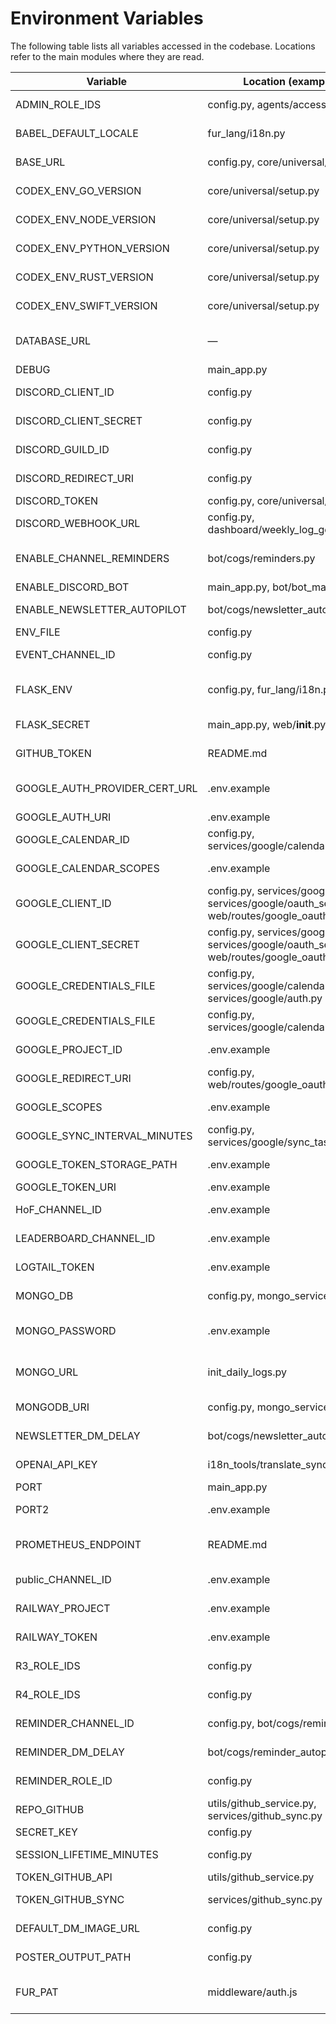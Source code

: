 # Environment Variables

The following table lists all variables accessed in the codebase. Locations refer to the main modules where they are read.

| Variable | Location (examples) | Purpose |
|----------|--------------------|---------|
| ADMIN_ROLE_IDS | config.py, agents/access_agent.py | Discord role IDs with admin privileges |
| BABEL_DEFAULT_LOCALE | fur_lang/i18n.py | Default locale for Flask-Babel |
| BASE_URL | config.py, core/universal/setup.py | Public application base URL |
| CODEX_ENV_GO_VERSION | core/universal/setup.py | Version hint for Go runtime |
| CODEX_ENV_NODE_VERSION | core/universal/setup.py | Version hint for Node runtime |
| CODEX_ENV_PYTHON_VERSION | core/universal/setup.py | Version hint for Python runtime |
| CODEX_ENV_RUST_VERSION | core/universal/setup.py | Version hint for Rust runtime |
| CODEX_ENV_SWIFT_VERSION | core/universal/setup.py | Version hint for Swift runtime |
| DATABASE_URL | — | Optional alternative database connection string |
| DEBUG | main_app.py | Enable debug mode |
| DISCORD_CLIENT_ID | config.py | Discord OAuth client ID |
| DISCORD_CLIENT_SECRET | config.py | Discord OAuth client secret |
| DISCORD_GUILD_ID | config.py | Discord guild/server ID |
| DISCORD_REDIRECT_URI | config.py | Redirect URI for Discord OAuth |
| DISCORD_TOKEN | config.py, core/universal/setup.py | Bot token for Discord |
| DISCORD_WEBHOOK_URL | config.py, dashboard/weekly_log_generator.py | Webhook for Discord messages |
| ENABLE_CHANNEL_REMINDERS | bot/cogs/reminders.py | Toggle reminder messages in channels |
| ENABLE_DISCORD_BOT | main_app.py, bot/bot_main.py | Start real Discord bot |
| ENABLE_NEWSLETTER_AUTOPILOT | bot/cogs/newsletter_autopilot.py | Enable newsletter cron |
| ENV_FILE | config.py | Path to `.env` file |
| EVENT_CHANNEL_ID | config.py | Optional event channel ID |
| FLASK_ENV | config.py, fur_lang/i18n.py | Flask environment (`production` or `development`) |
| FLASK_SECRET | main_app.py, web/__init__.py | Flask secret key if not set via `SECRET_KEY` |
| GITHUB_TOKEN | README.md | Token for GitHub actions |
| GOOGLE_AUTH_PROVIDER_CERT_URL | .env.example | Certificate URL for Google OAuth validation |
| GOOGLE_AUTH_URI | .env.example | OAuth auth endpoint |
| GOOGLE_CALENDAR_ID | config.py, services/google/calendar_sync.py | Google Calendar ID used for sync |
| GOOGLE_CALENDAR_SCOPES | .env.example | Scopes for calendar write access |
| GOOGLE_CLIENT_ID | config.py, services/google/auth.py, services/google/oauth_setup.py, web/routes/google_oauth_web.py | Google OAuth client ID |
| GOOGLE_CLIENT_SECRET | config.py, services/google/auth.py, services/google/oauth_setup.py, web/routes/google_oauth_web.py | Google OAuth client secret |
| GOOGLE_CREDENTIALS_FILE | config.py, services/google/calendar_sync.py, services/google/auth.py | OAuth token storage path |
| GOOGLE_CREDENTIALS_FILE | config.py, services/google/calendar_sync.py | Service account credentials file |
| GOOGLE_PROJECT_ID | .env.example | Google Cloud project ID |
| GOOGLE_REDIRECT_URI | config.py, web/routes/google_oauth_web.py | OAuth redirect URI |
| GOOGLE_SCOPES | .env.example | Scopes for read-only calendar access |
| GOOGLE_SYNC_INTERVAL_MINUTES | config.py, services/google/sync_task.py | Interval for calendar sync |
| GOOGLE_TOKEN_STORAGE_PATH | .env.example | Path to stored OAuth tokens |
| GOOGLE_TOKEN_URI | .env.example | OAuth token endpoint |
| HoF_CHANNEL_ID | .env.example | Channel for Hall of Fame posts |
| LEADERBOARD_CHANNEL_ID | .env.example | Channel for leaderboard updates |
| LOGTAIL_TOKEN | .env.example | Token for Logtail logging |
| MONGO_DB | config.py, mongo_service.py | MongoDB database name |
| MONGO_PASSWORD | .env.example | Password for MongoDB authentication |
| MONGO_URL | init_daily_logs.py | Simple Mongo connection URL for scripts |
| MONGODB_URI | config.py, mongo_service.py | MongoDB connection URI |
| NEWSLETTER_DM_DELAY | bot/cogs/newsletter_autopilot.py | Delay between DM sends |
| OPENAI_API_KEY | i18n_tools/translate_sync.py | OpenAI API authentication |
| PORT | main_app.py | HTTP server port |
| PORT2 | .env.example | Secondary port for auxiliary services |
| PROMETHEUS_ENDPOINT | README.md | Prometheus metrics endpoint (default http://localhost:9090) |
| public_CHANNEL_ID | .env.example | Channel for public announcements |
| RAILWAY_PROJECT | .env.example | Railway project identifier |
| RAILWAY_TOKEN | .env.example | Railway API token for deployment |
| R3_ROLE_IDS | config.py | Discord role IDs for R3 group |
| R4_ROLE_IDS | config.py | Discord role IDs for R4 group |
| REMINDER_CHANNEL_ID | config.py, bot/cogs/reminders.py | Channel for reminder posts |
| REMINDER_DM_DELAY | bot/cogs/reminder_autopilot.py | Delay for DM reminders |
| REMINDER_ROLE_ID | config.py | Discord role for reminder pings |
| REPO_GITHUB | utils/github_service.py, services/github_sync.py | Default GitHub repository |
| SECRET_KEY | config.py | Flask session secret |
| SESSION_LIFETIME_MINUTES | config.py | Lifetime for user sessions |
| TOKEN_GITHUB_API | utils/github_service.py | GitHub API token |
| TOKEN_GITHUB_SYNC | services/github_sync.py | Token for sync service |
| DEFAULT_DM_IMAGE_URL | config.py | Default image for Discord DMs |
| POSTER_OUTPUT_PATH | config.py | Directory for generated posters |
| FUR_PAT | middleware/auth.js | Personal access token for Node middleware |

